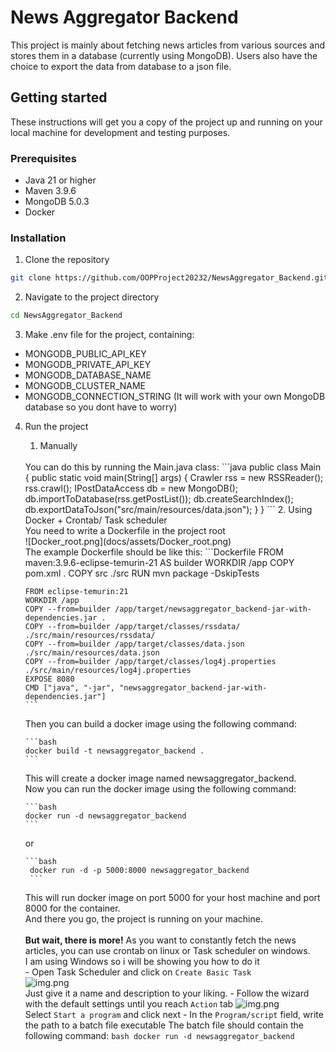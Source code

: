 # News Aggregator Backend
This project is mainly about fetching news articles from various sources and stores them in a database (currently using MongoDB). Users also have the choice to export the data from database to a json file.

## Getting started

These instructions will get you a copy of the project up and running on your local machine for development and testing purposes.

### Prerequisites
- Java 21 or higher
- Maven 3.9.6
- MongoDB 5.0.3
- Docker

### Installation
1. Clone the repository
```bash
git clone https://github.com/OOPProject20232/NewsAggregator_Backend.git
```
2. Navigate to the project directory
```bash
cd NewsAggregator_Backend
```
3. Make .env file for the project, containing:
- MONGODB_PUBLIC_API_KEY
- MONGODB_PRIVATE_API_KEY
- MONGODB_DATABASE_NAME
- MONGODB_CLUSTER_NAME
- MONGODB_CONNECTION_STRING
(It will work with your own MongoDB database so you dont have to worry)
4. Run the project
   1. Manually
   <br>
   You can do this by running the Main.java class:
   ```java
   public class Main {
    public static void main(String[] args) {
        Crawler rss = new RSSReader();
        rss.crawl();
        IPostDataAccess db = new MongoDB();
        db.importToDatabase(rss.getPostList());
        db.createSearchIndex();
        db.exportDataToJson("src/main/resources/data.json");
        }
    }
    ```
   2. Using Docker + Crontab/ Task scheduler
   <br>
   You need to write a Dockerfile in the project root
   <br>
   ![Docker_root.png](docs/assets/Docker_root.png)
   <br>
   The example Dockerfile should be like this:
       ```Dockerfile
       FROM maven:3.9.6-eclipse-temurin-21 AS builder
       WORKDIR /app
       COPY pom.xml .
       COPY src ./src
       RUN mvn package -DskipTests

       FROM eclipse-temurin:21
       WORKDIR /app
       COPY --from=builder /app/target/newsaggregator_backend-jar-with-dependencies.jar .
       COPY --from=builder /app/target/classes/rssdata/ ./src/main/resources/rssdata/
       COPY --from=builder /app/target/classes/data.json ./src/main/resources/data.json
       COPY --from=builder /app/target/classes/log4j.properties ./src/main/resources/log4j.properties
       EXPOSE 8080
       CMD ["java", "-jar", "newsaggregator_backend-jar-with-dependencies.jar"]
       ```
       
      Then you can build a docker image using the following command:
      
       ```bash
       docker build -t newsaggregator_backend .
       ```
      
      This will create a docker image named newsaggregator_backend.
       <br>
       Now you can run the docker image using the following command:
      
       ```bash
       docker run -d newsaggregator_backend
       ```
       
      or
      
       ```bash
        docker run -d -p 5000:8000 newsaggregator_backend
        ```
       
      This will run docker image on port 5000 for your host machine and port 8000 for the container.
      <br>And there you go, the project is running on your machine.
      <br><br><b>But wait, there is more!</b>
       As you want to constantly fetch the news articles, you can use crontab on linux or Task scheduler on windows.
       <br>I am using Windows so i will be showing you how to do it
       <br>
       - Open Task Scheduler and click on `Create Basic Task`
       <br>
       ![img.png](docs/assets/Task_Scheduler_Create.png)
       <br> Just give it a name and description to your liking.
       - Follow the wizard with the default settings until you reach `Action` tab
       ![img.png](docs/assets/Task_Scheduler_Action.png)
       <br> Select `Start a program` and click next 
       - In the `Program/script` field, write the path to a batch file executable
       The batch file should contain the following command:
       ```bash
       docker run -d newsaggregator_backend
       ```
